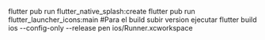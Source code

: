 flutter pub run flutter_native_splash:create
flutter pub run flutter_launcher_icons:main
#Para el build subir version ejecutar
flutter build ios --config-only --release
pen ios/Runner.xcworkspace